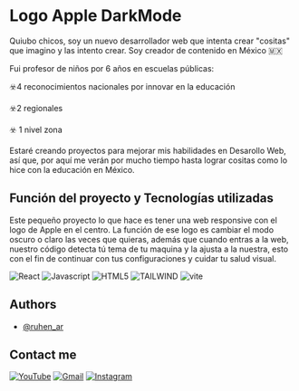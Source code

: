 
# Logo Apple DarkMode

Quiubo chicos, soy un nuevo desarrollador web que intenta crear "cositas" que imagino y las intento crear. Soy creador de contenido en México 🇲🇽

Fui profesor de niños por 6 años en escuelas públicas:

☣️4 reconocimientos nacionales por innovar en la educación

☣️2 regionales

☣️ 1 nivel zona

Estaré creando proyectos para mejorar mis habilidades en Desarollo Web, así que, por aquí me verán por mucho tiempo hasta lograr cositas como lo hice con la educación en México.

## Función del proyecto y Tecnologías utilizadas

Este pequeño proyecto lo que hace es tener una web responsive con el logo de Apple en el centro. La función de ese logo es cambiar el modo oscuro o claro las veces que quieras, además que cuando entras a la web, nuestro código detecta tú tema de tu maquina y la ajusta a la nuestra, esto con el fin de continuar con tus configuraciones y cuidar tu salud visual.

![React](https://img.shields.io/badge/React-20232A?style=for-the-badge&logo=react&logoColor=61DAFB)
![Javascript](https://img.shields.io/badge/JavaScript-323330?style=for-the-badge&logo=javascript&logoColor=F7DF1E)
![HTML5](https://img.shields.io/badge/HTML5-E34F26?style=for-the-badge&logo=html5&logoColor=white)
![TAILWIND](https://img.shields.io/badge/Tailwind_CSS-38B2AC?style=for-the-badge&logo=tailwind-css&logoColor=white)
![vite](https://img.shields.io/badge/Vite-B73BFE?style=for-the-badge&logo=vite&logoColor=FFD62E)

## Authors
- [@ruhen_ar](https://www.instagram.com/ruhen_ar/)

## Contact me
[![YouTube](https://img.shields.io/badge/YouTube-FF0000?style=for-the-badge&logo=youtube&logoColor=white)](https://www.youtube.com/@ElSinMetodos)
[![Gmail](https://img.shields.io/badge/Gmail-DB4437?style=for-the-badge&logo=gmail&logoColor=white)](mailto:eg.rubenaragon@gmail.com)
[![Instagram](https://img.shields.io/badge/Instagram-833ab4?style=for-the-badge&logo=instagram&logoColor=white)](https://www.instagram.com/ruhen_ar/)

